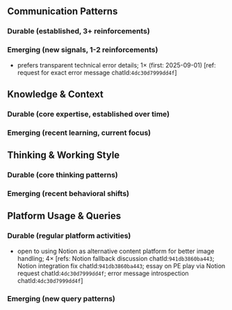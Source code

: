 ## Communication Patterns
### Durable (established, 3+ reinforcements)

### Emerging (new signals, 1-2 reinforcements)
- prefers transparent technical error details; 1× (first: 2025-09-01) [ref: request for exact error message chatId:`4dc30d7999dd4f`]

## Knowledge & Context
### Durable (core expertise, established over time)

### Emerging (recent learning, current focus)

## Thinking & Working Style
### Durable (core thinking patterns)

### Emerging (recent behavioral shifts)

## Platform Usage & Queries
### Durable (regular platform activities)
- open to using Notion as alternative content platform for better image handling; 4× [refs: Notion fallback discussion chatId:`941db3860ba443`; Notion integration fix chatId:`941db3860ba443`; essay on PE play via Notion request chatId:`4dc30d7999dd4f`; error message introspection chatId:`4dc30d7999dd4f`]

### Emerging (new query patterns)
